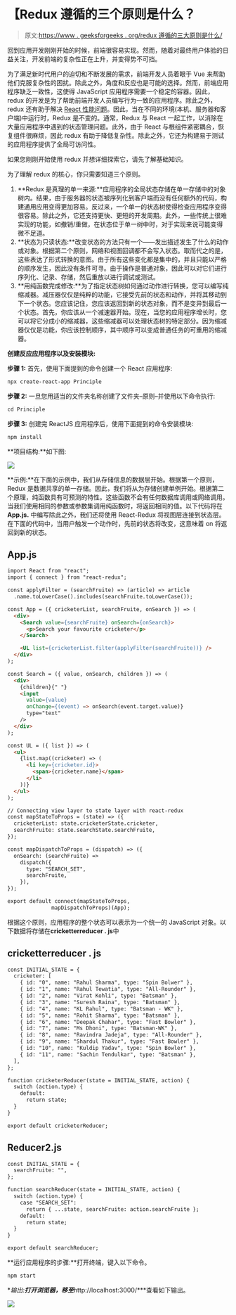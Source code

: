 # 【Redux 遵循的三个原则是什么？

> 原文:[https://www . geeksforgeeks . org/redux 遵循的三大原则是什么/](https://www.geeksforgeeks.org/what-are-the-three-principles-that-redux-follows/)

回到应用开发刚刚开始的时候，前端很容易实现。然而，随着对最终用户体验的日益关注，开发前端的复杂性正在上升，并变得势不可挡。

为了满足新时代用户的迫切和不断发展的需求，前端开发人员着眼于 Vue 来帮助他们克服复杂性的困扰。除此之外，角度和反应也是可能的选择。然而，前端应用程序缺乏一致性，这使得 JavaScript 应用程序需要一个稳定的容器。因此，redux 的开发是为了帮助前端开发人员编写行为一致的应用程序。除此之外，redux 还有助于解决 [React 性能问题](https://www.trootech.com/top-challenges-solutions-to-optimize-the-performance-of-react-native-app/)。因此，当在不同的环境(本机、服务器和客户端)中运行时，Redux 是不变的。通常，Redux 与 React 一起工作，以消除在大量应用程序中遇到的状态管理问题。此外，由于 React 与根组件紧密耦合，恢复组件很麻烦，因此 redux 有助于降低复杂性。除此之外，它还为构建易于测试的应用程序提供了全局可访问性。

如果您刚刚开始使用 redux 并想详细探索它，请先了解基础知识。

为了理解 redux 的核心，你只需要知道三个原则。

1.  **Redux 是真理的单一来源:**应用程序的全局状态存储在单一存储中的对象树内。结果，由于服务器的状态被序列化到客户端而没有任何额外的代码，构建通用应用变得更加容易。反过来，一个单一的状态树使得检查应用程序变得很容易。除此之外，它还支持更快、更短的开发周期。此外，一些传统上很难实现的功能，如撤销/重做，在状态位于单一树中时，对于实现来说可能变得微不足道。
2.  **状态为只读状态:**改变状态的方法只有一个——发出描述发生了什么的动作或对象。根据第二个原则，网络和视图回调都不会写入状态。取而代之的是，这些表达了形式转换的意图。由于所有这些变化都是集中的，并且只能以严格的顺序发生，因此没有条件可寻。由于操作是普通对象，因此可以对它们进行序列化、记录、存储，然后重放以进行调试或测试。
3.  **用纯函数完成修改:**为了指定状态树如何通过动作进行转换，您可以编写纯缩减器。减压器仅仅是纯粹的功能，它接受先前的状态和动作，并将其移动到下一个状态。您应该记住，您应该返回到新的状态对象，而不是变异到最后一个状态。首先，你应该从一个减速器开始。现在，当您的应用程序增长时，您可以将它分成小的缩减器，这些缩减器可以处理状态树的特定部分。因为缩减器仅仅是功能，你应该控制顺序，其中顺序可以变成普通任务的可重用的缩减器。

**创建反应应用程序以及安装模块:**

**步骤 1:** 首先，使用下面提到的命令创建一个 React 应用程序:

```html
npx create-react-app Principle
```

**步骤 2:** 一旦您用适当的文件夹名称创建了文件夹–原则–并使用以下命令执行:

```html
cd Principle
```

**步骤 3:** 创建完 ReactJS 应用程序后，使用下面提到的命令安装模块:

```html
npm install
```

**项目结构:**如下图:

[![](img/5de6c491a897f660bea36b0faaa4772f.png)](https://www.trootech.com/hire-remote-developers/)

**示例:**在下面的示例中，我们从存储信息的数据层开始。根据第一个原则，Redux 是数据共享的单一存储。因此，我们将从为存储创建单例开始。根据第二个原理，纯函数具有可预测的特性。这些函数不会有任何数据库调用或网络调用。当我们使用相同的参数或参数集调用纯函数时，将返回相同的值。以下代码将在 **App.js.** 中编写除此之外，我们还将使用 React-Redux 将视图层连接到状态层。在下面的代码中，当用户触发一个动作时，先前的状态将改变，这意味着 on 将返回到新的状态。

## App.js

```html
import React from "react";
import { connect } from "react-redux";

const applyFilter = (searchFruite) => (article) => article
  .name.toLowerCase().includes(searchFruite.toLowerCase());

const App = ({ cricketerList, searchFruite, onSearch }) => (
  <div>
    <Search value={searchFruite} onSearch={onSearch}>
      <p>Search your favourite cricketer</p>
    </Search>

    <UL list={cricketerList.filter(applyFilter(searchFruite))} />
  </div>
);

const Search = ({ value, onSearch, children }) => (
  <div>
    {children}{" "}
    <input
      value={value}
      onChange={(event) => onSearch(event.target.value)}
      type="text"
    />
  </div>
);

const UL = ({ list }) => (
  <ul>
    {list.map((cricketer) => (
      <li key={cricketer.id}>
        <span>{cricketer.name}</span>
      </li>
    ))}
  </ul>
);

// Connecting view layer to state layer with react-redux
const mapStateToProps = (state) => ({
  cricketerList: state.cricketerState.cricketer,
  searchFruite: state.searchState.searchFruite,
});

const mapDispatchToProps = (dispatch) => ({
  onSearch: (searchFruite) =>
    dispatch({
      type: "SEARCH_SET",
      searchFruite,
    }),
});

export default connect(mapStateToProps, 
              mapDispatchToProps)(App);
```

根据这个原则，应用程序的整个状态可以表示为一个统一的 JavaScript 对象。以下数据将存储在**cricketterreducer . js**中

## cricketterreducer . js

```html
const INITIAL_STATE = {
  cricketer: [
    { id: "0", name: "Rahul Sharma", type: "Spin Bolwer" },
    { id: "1", name: "Rahul Tewatia", type: "All-Rounder" },
    { id: "2", name: "Virat Kohli", type: "Batsman" },
    { id: "3", name: "Suresh Raina", type: "Batsman" },
    { id: "4", name: "KL Rahul", type: "Batsman - WK" },
    { id: "5", name: "Rohit Sharma", type: "Batsman" },
    { id: "6", name: "Deepak Chahar", type: "Fast Bowler" },
    { id: "7", name: "Ms Dhoni", type: "Batsman-WK" },
    { id: "8", name: "Ravindra Jadeja", type: "All-Rounder" },
    { id: "9", name: "Shardul Thakur", type: "Fast Bowler" },
    { id: "10", name: "Kuldip Yadav", type: "Spin Bowler" },
    { id: "11", name: "Sachin Tendulkar", type: "Batsman" },
  ],
};

function cricketerReducer(state = INITIAL_STATE, action) {
  switch (action.type) {
    default:
      return state;
  }
}

export default cricketerReducer;
```

## Reducer2.js

```html
const INITIAL_STATE = {
  searchFruite: "",
};

function searchReducer(state = INITIAL_STATE, action) {
  switch (action.type) {
    case "SEARCH_SET":
      return { ...state, searchFruite: action.searchFruite };
    default:
      return state;
  }
}

export default searchReducer;
```

**运行应用程序的步骤:**打开终端，键入以下命令。

```html
npm start
```

**输出:**打开浏览器，移至***http://localhost:3000/***查看如下输出。

![](img/91c772432806bd276fb1791060917e3d.png)